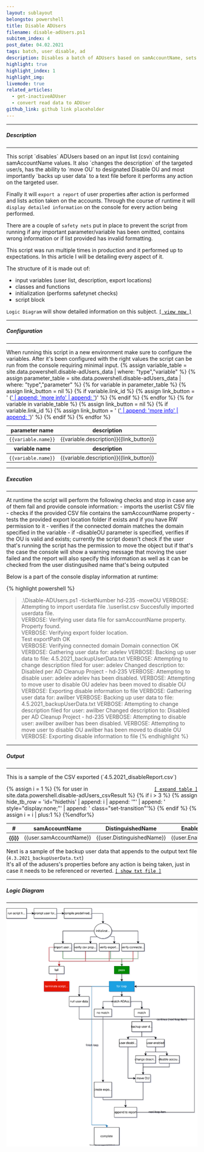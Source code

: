 ```yaml
---
layout: sublayout
belongsto: powershell
title: Disable ADUsers
filename: disable-adUsers.ps1
subitem_index: 4
post_date: 04.02.2021
tags: batch, user disable, ad
description: Disables a batch of ADUsers based on samAccountName, sets description, moves OU, reports result, backs up user info
highlight: true
highlight_index: 1
highlight_img:
livemode: true
related_articles: 
  - get-inactiveADUser 
  - convert read data to ADUser
github_link: github link placeholder
---
```

<script>
function range(start, end) {
  return Array(end - start + 1).fill().map((_, idx) => start + idx)
}
function interpret_toggle(item_id) {
 if( document.getElementById(item_id).style.display=='none' ){
   document.getElementById(item_id).style.display = '';
 }else{
   document.getElementById(item_id).style.display = 'none';
 }
}
async function toggle() {
  var nr_range = range(4, 16);
  for(number of nr_range){
    create_id = 'hidethis'+number
    interpret_toggle(create_id)
  }
}
</script>

<hr>
<h5>Description</h5>
<hr>
This script `disables` ADUsers based on an input list (csv) containing samAccountName values.
It also `changes the description` of the targeted user/s, has the ability to `move OU` to designated Disable OU and most importantly `backs up user data` to a text file before it performs any action on the targeted user.

Finally it will `export a report` of user properties after action is performed and lists action taken on the accounts.
Through the course of runtime it will `display detailed information` on the console for every action being performed.

There are a couple of `safety nets` put in place to prevent the script from running if any important parameter/variable has been omitted, contains wrong information or if list provided has invalid formatting.

This script was run multiple times in production and it performed up to expectations.
In this article I will be detailing every aspect of it.


The structure of it is made out of:
- input variables (user list, description, export locations)
- classes and functions
- initialization (performs safetynet checks)
- script block

`Logic Diagram` will show detailed information on this subject. <a href="#logic_diagram" style="color:black;">`[ view now ]`</a>
<hr>
<h5>Configuration</h5>
<hr>
When running this script in a new environment make sure to configure the variables. After it's been configured with the right values the script can be run from the console requiring minimal input.

<table class="table">
  <thead>
    <tr>
      <th scope="col">parameter name</th>
      <th scope="col">description</th>
    </tr>
  </thead>
  <tbody>
    {% assign variable_table = site.data.powershell.disable-adUsers_data | where: "type","variable" %}
    {% assign parameter_table = site.data.powershell.disable-adUsers_data | where: "type","parameter" %}
    {% for variable in parameter_table %}
      {% assign link_button = nil %}
      {% if variable.link_id %}
        {% assign link_button = ' (<a href="#' | append: variable.link_id   | append: '" style="color:blue">' | append: 'more info' | append: '</a>)' %}
      {% endif %}
      <tr>
        <td><code class="language-plaintext highlighter-rouge" style="word-break:unset;">{{variable.name}}</code></td>
        <td>{{variable.description}}{{link_button}}</td>
      </tr>
    {% endfor %}
  </tbody>
    <thead>
    <tr>
      <th scope="col">variable name</th>
      <th scope="col">description</th>
    </tr>
  </thead>
  <tbody>
    {% for variable in variable_table %}
      {% assign link_button = nil %}
      {% if variable.link_id %}
        {% assign link_button = ' (<a href="#' | append: variable.link_id   | append: '" style="color:blue">' | append: 'more info' | append: '</a>)' %}
      {% endif %}
      <tr>
        <td><code class="language-plaintext highlighter-rouge" style="word-break:unset;">{{variable.name}}</code></td>
        <td>{{variable.description}}{{link_button}}</td>
      </tr>
    {% endfor %}
  </tbody>
</table>

<hr>
<h5>Execution</h5>
<hr>
At runtime the script will perform the following checks and stop in case any of them fail and provide console information:
- imports the userlist CSV file
- checks if the provided CSV file contains the samAccountName property
- tests the provided export location folder if exists and if you have RW permission to it
- verifies if the connected domain matches the domain specified in the variable
- if -disableOU parameter is specified, verifies if the OU is valid and exists; currently the script doesn't check if the user that's running the script has the permission to move the object but if that's the case the console will show a warning message that moving the user failed and the report will also specify this information as well as it can be checked from the user distingusihed name that's being outputed

Below is a part of the console display information at runtime:

{% highlight powershell %}
> .\Disable-ADUsers.ps1 -ticketNumber hd-235 -moveOU
VERBOSE: Attempting to import userdata file .\userlist.csv
Succesfully imported userdata file.                                                                                     
VERBOSE: Verifying user data file for samAccountName property.                                                          
Property found.                                                                                                         
VERBOSE: Verifying export folder location.                                                                              
Test exportPath OK                                                                                                      
VERBOSE: Verifying connected domain
Domain connection OK
VERBOSE: Gathering user data for: adelev
VERBOSE: Backing up user data to file: 4.5.2021_backupUserData.txt
VERBOSE: Attempting to change description filed for user: adelev
Changed description to: Disabled per AD Cleanup Project - hd-235
VERBOSE: Attempting to disable user: adelev
adelev has been disabled.
VERBOSE: Attempting to move user to disable OU
adelev has been moved to disable OU
VERBOSE: Exporting disable information to file
VERBOSE: Gathering user data for: awilber
VERBOSE: Backing up user data to file: 4.5.2021_backupUserData.txt
VERBOSE: Attempting to change description filed for user: awilber
Changed description to: Disabled per AD Cleanup Project - hd-235
VERBOSE: Attempting to disable user: awilber
awilber has been disabled.
VERBOSE: Attempting to move user to disable OU
awilber has been moved to disable OU
VERBOSE: Exporting disable information to file
{% endhighlight %}

<hr>
<h5>Output</h5>
<hr>
This is a sample of the CSV exported (`4.5.2021_disableReport.csv`)

<!-- table block -->
<a href="#" onclick="toggle(); return false;" style="color:black; float:right; margin:auto;">`[ expand table ]`</a>
<table class="table" id="csvOutput">
  <thead>
    <tr>
      <th scope="col">#</th>
      <th scope="col">samAccountName</th>
      <th scope="col">DistinguishedName</th>
      <th scope="col">Enabled</th>
      <th scope="col">Description</th>
      <th scope="col">action</th>
      <th scope="col">movedOU</th>
    </tr>
  </thead>
  <tbody>
    {% assign i = 1 %}
    {% for user in site.data.powershell.disable-adUsers_csvResult %}
    {% if i > 3 %}
      {% assign hide_tb_row = 'id="hidethis' | append: i | append: '"' | append: ' style="display:none;"' | append: ' class="set-transition"'%}
    {% endif %}
    <tr {{hide_tb_row}}>
      <th scope="row">{{i}}</th>
      <td>{{user.samAccountName}}</td>
      <td>{{user.DistinguishedName}}</td>
      <td>{{user.Enabled}}</td>
      <td>{{user.Description}}</td>
      <td>{{user.action}}</td>
      <td>{{user.movedOU}}</td>
    </tr>
    {% assign i = i | plus:1 %}
    {%endfor%}
  </tbody>
</table>

Next is a sample of the backup user data that appends to the output text file (`4.3.2021_backupUserData.txt`)<br>
It's all of the adusers's properties before any action is being taken, just in case it needs to be referenced or reverted.
<a href="#" onclick="interpret_toggle('backup_user_data_export'); return false;" style="color:black" id="userBackupExport">`[ show txt file ]`</a>
<!-- text block -->
<div id="backup_user_data_export" style="display:none;">
{% highlight powershell %}
{% include /powershell_props/disable-adUsers_props/backup.txt %}
{% endhighlight %}
<a href="#" onclick="interpret_toggle('backup_user_data_export'); return false;" style="color:black">[ hide txt file ]</a>
</div>

<hr>
<h5 id="logic_diagram">Logic Diagram</h5>
<hr>

<img src="/assets/img/disable-adUsers_img/flowchart.svg" style="size:100%;">